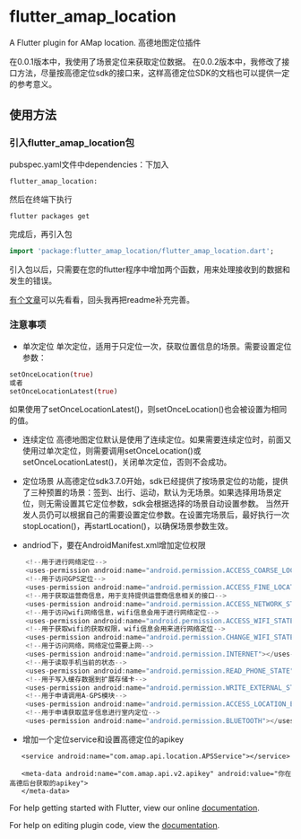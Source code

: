 # flutter_amap_location

A Flutter plugin for AMap location. 高德地图定位插件

在0.0.1版本中，我使用了场景定位来获取定位数据。
在0.0.2版本中，我修改了接口方法，尽量按高德定位sdk的接口来，这样高德定位SDK的文档也可以提供一定的参考意义。

## 使用方法

### 引入flutter_amap_location包

pubspec.yaml文件中dependencies：下加入  

```
flutter_amap_location:
```
然后在终端下执行
```
flutter packages get 
```

完成后，再引入包
```dart
import 'package:flutter_amap_location/flutter_amap_location.dart';
```

引入包以后，只需要在您的flutter程序中增加两个函数，用来处理接收到的数据和发生的错误。

[有个文章](https://juejin.im/post/5b58123951882563522b5e7c)可以先看看，回头我再把readme补充完善。

### 注意事项

- 单次定位
单次定位，适用于只定位一次，获取位置信息的场景。需要设置定位参数：
```dart
setOnceLocation(true)
或者
setOnceLocationLatest(true)
```

如果使用了setOnceLocationLatest()，则setOnceLocation()也会被设置为相同的值。

- 连续定位
高德地图定位默认是使用了连续定位。如果需要连续定位时，前面又使用过单次定位，则需要调用setOnceLocation()或setOnceLocationLatest()，关闭单次定位，否则不会成功。

- 定位场景
从高德定位sdk3.7.0开始，sdk已经提供了按场景定位的功能，提供了三种预置的场景：签到、出行、运动，默认为无场景。如果选择用场景定位，则无需设置其它定位参数，sdk会根据选择的场景自动设置参数。
当然开发人员仍可以根据自己的需要设置定位参数。在设置完场景后，最好执行一次stopLocation()，再startLocation()，以确保场景参数生效。

- andriod下，要在AndroidManifest.xml增加定位权限
```java
    <!--用于进行网络定位-->
    <uses-permission android:name="android.permission.ACCESS_COARSE_LOCATION"></uses-permission>
    <!--用于访问GPS定位-->
    <uses-permission android:name="android.permission.ACCESS_FINE_LOCATION"></uses-permission>
    <!--用于获取运营商信息，用于支持提供运营商信息相关的接口-->
    <uses-permission android:name="android.permission.ACCESS_NETWORK_STATE"></uses-permission>
    <!--用于访问wifi网络信息，wifi信息会用于进行网络定位-->
    <uses-permission android:name="android.permission.ACCESS_WIFI_STATE"></uses-permission>
    <!--用于获取wifi的获取权限，wifi信息会用来进行网络定位-->
    <uses-permission android:name="android.permission.CHANGE_WIFI_STATE"></uses-permission>
    <!--用于访问网络，网络定位需要上网-->
    <uses-permission android:name="android.permission.INTERNET"></uses-permission>
    <!--用于读取手机当前的状态-->
    <uses-permission android:name="android.permission.READ_PHONE_STATE"></uses-permission>
    <!--用于写入缓存数据到扩展存储卡-->
    <uses-permission android:name="android.permission.WRITE_EXTERNAL_STORAGE"></uses-permission>
    <!--用于申请调用A-GPS模块-->
    <uses-permission android:name="android.permission.ACCESS_LOCATION_EXTRA_COMMANDS"></uses-permission>
    <!--用于申请获取蓝牙信息进行室内定位-->
    <uses-permission android:name="android.permission.BLUETOOTH"></uses-permission>
```
- 增加一个定位service和设置高德定位的apikey
```
   <service android:name="com.amap.api.location.APSService"></service>

   <meta-data android:name="com.amap.api.v2.apikey" android:value="你在高德后台获取的apikey">
   </meta-data>
```

For help getting started with Flutter, view our online
[documentation](https://flutter.io/).

For help on editing plugin code, view the [documentation](https://flutter.io/platform-plugins/#edit-code).